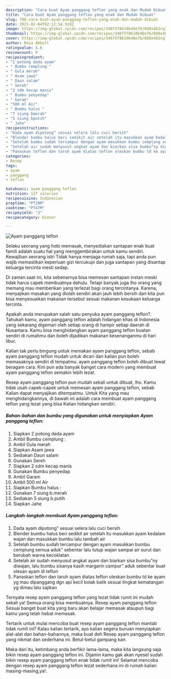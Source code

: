 ```yaml
---
description: "Cara buat Ayam panggang teflon yang enak dan Mudah Dibuat"
title: "Cara buat Ayam panggang teflon yang enak dan Mudah Dibuat"
slug: 788-cara-buat-ayam-panggang-teflon-yang-enak-dan-mudah-dibuat
date: 2021-02-04T02:12:54.918Z
image: https://img-global.cpcdn.com/recipes/346f5f8610b48e76/680x482cq70/ayam-panggang-teflon-foto-resep-utama.jpg
thumbnail: https://img-global.cpcdn.com/recipes/346f5f8610b48e76/680x482cq70/ayam-panggang-teflon-foto-resep-utama.jpg
cover: https://img-global.cpcdn.com/recipes/346f5f8610b48e76/680x482cq70/ayam-panggang-teflon-foto-resep-utama.jpg
author: Rosa Abbott
ratingvalue: 4.6
reviewcount: 9
recipeingredient:
- "2 potong dada ayam"
- " Bumbu cemplung "
- " Gula merah"
- " Asam jawa"
- " Daun salam"
- " Sereh"
- "2 sdm kecap manis"
- " Bumbu penyedap"
- " Garam"
- "500 ml Air"
- " Bumbu halus "
- "7 siung bmerah"
- "5 siung bputih"
- " Jahe"
recipeinstructions:
- "Dada ayam dipotong” sesuai selera lalu cuci bersih"
- "Blender bumbu halus beri sedikit air setelah itu masukkan ayam kedalam wajan dan masukkan bumbu lalu tambah air"
- "Setelah bumbu sudah tercampur dengan ayam masukkan bumbu cemplung semua aduk” sebentar lalu tutup wajan sampai air surut dan berubah warna kecoklatan"
- "Setelah air sudah menyusut angkat ayam dan biarkan sisa bumbu”ny diwajan, lalu bumbu sisanya kasih margarin campur” aduk sebentar buat olesan ayam di teflon"
- "Panaskan teflon dan taruh ayam diatas teflon oleskan bumbu td ke ayam yg mau dipanggang dgn api kecil bolak balik sesuai tingkat kematangan yg dimau lalu sajikan"
categories:
- Resep
tags:
- ayam
- panggang
- teflon

katakunci: ayam panggang teflon 
nutrition: 127 calories
recipecuisine: Indonesian
preptime: "PT29M"
cooktime: "PT47M"
recipeyield: "3"
recipecategory: Dinner

---
```



![Ayam panggang teflon](https://img-global.cpcdn.com/recipes/346f5f8610b48e76/680x482cq70/ayam-panggang-teflon-foto-resep-utama.jpg)

Selaku seorang yang hobi memasak, menyediakan santapan enak buat famili adalah suatu hal yang menggembirakan untuk kamu sendiri. Kewajiban seorang istri Tidak hanya menjaga rumah saja, tapi anda pun wajib memastikan keperluan gizi tercukupi dan juga santapan yang disantap keluarga tercinta mesti sedap.

Di zaman  saat ini, kita sebenarnya bisa memesan santapan instan meski tidak harus capek membuatnya dahulu. Tetapi banyak juga lho orang yang memang mau memberikan yang terlezat bagi orang tercintanya. Karena, menyajikan masakan yang diolah sendiri akan jauh lebih bersih dan kita pun bisa menyesuaikan makanan tersebut sesuai makanan kesukaan keluarga tercinta. 



Apakah anda merupakan salah satu penyuka ayam panggang teflon?. Tahukah kamu, ayam panggang teflon adalah hidangan khas di Indonesia yang sekarang digemari oleh setiap orang di hampir setiap daerah di Nusantara. Kamu bisa menghidangkan ayam panggang teflon buatan sendiri di rumahmu dan boleh dijadikan makanan kesenanganmu di hari libur.

Kalian tak perlu bingung untuk memakan ayam panggang teflon, sebab ayam panggang teflon mudah untuk dicari dan kalian pun boleh memasaknya sendiri di tempatmu. ayam panggang teflon boleh dibuat lewat beragam cara. Kini pun ada banyak banget cara modern yang membuat ayam panggang teflon semakin lebih lezat.

Resep ayam panggang teflon pun mudah sekali untuk dibuat, lho. Kamu tidak usah capek-capek untuk memesan ayam panggang teflon, sebab Kalian dapat menyajikan ditempatmu. Untuk Kita yang mau menghidangkannya, di bawah ini adalah cara membuat ayam panggang teflon yang lezat yang bisa Kalian hidangkan sendiri.

<!--inarticleads1-->

##### Bahan-bahan dan bumbu yang digunakan untuk menyiapkan Ayam panggang teflon:

1. Siapkan 2 potong dada ayam
1. Ambil  Bumbu cemplung :
1. Ambil  Gula merah
1. Siapkan  Asam jawa
1. Sediakan  Daun salam
1. Gunakan  Sereh
1. Siapkan 2 sdm kecap manis
1. Gunakan  Bumbu penyedap
1. Ambil  Garam
1. Ambil 500 ml Air
1. Siapkan  Bumbu halus :
1. Gunakan 7 siung b.merah
1. Sediakan 5 siung b.putih
1. Siapkan  Jahe




<!--inarticleads2-->

##### Langkah-langkah membuat Ayam panggang teflon:

1. Dada ayam dipotong” sesuai selera lalu cuci bersih
1. Blender bumbu halus beri sedikit air setelah itu masukkan ayam kedalam wajan dan masukkan bumbu lalu tambah air
1. Setelah bumbu sudah tercampur dengan ayam masukkan bumbu cemplung semua aduk” sebentar lalu tutup wajan sampai air surut dan berubah warna kecoklatan
1. Setelah air sudah menyusut angkat ayam dan biarkan sisa bumbu”ny diwajan, lalu bumbu sisanya kasih margarin campur” aduk sebentar buat olesan ayam di teflon
1. Panaskan teflon dan taruh ayam diatas teflon oleskan bumbu td ke ayam yg mau dipanggang dgn api kecil bolak balik sesuai tingkat kematangan yg dimau lalu sajikan




Ternyata resep ayam panggang teflon yang lezat tidak rumit ini mudah sekali ya! Semua orang bisa membuatnya. Resep ayam panggang teflon Sesuai banget buat kita yang baru akan belajar memasak ataupun bagi kamu yang telah hebat memasak.

Tertarik untuk mulai mencoba buat resep ayam panggang teflon mantab tidak rumit ini? Kalau kalian tertarik, ayo kalian segera buruan menyiapkan alat-alat dan bahan-bahannya, maka buat deh Resep ayam panggang teflon yang nikmat dan sederhana ini. Betul-betul gampang kan. 

Maka dari itu, ketimbang anda berfikir lama-lama, maka kita langsung saja bikin resep ayam panggang teflon ini. Dijamin kamu gak akan nyesel sudah bikin resep ayam panggang teflon enak tidak rumit ini! Selamat mencoba dengan resep ayam panggang teflon lezat sederhana ini di rumah kalian masing-masing,ya!.

